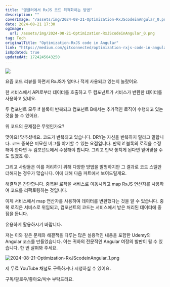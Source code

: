 ```yaml
---
title: "앵귤러에서 RxJS 코드 최적화하는 방법"
description: ""
coverImage: "/assets/img/2024-08-21-Optimization-RxJScodeinAngular_0.png"
date: 2024-08-21 17:30
ogImage: 
  url: /assets/img/2024-08-21-Optimization-RxJScodeinAngular_0.png
tag: Tech
originalTitle: "Optimization-RxJS code in Angular"
link: "https://medium.com/gitconnected/optimization-rxjs-code-in-angular-c454d6cf8333"
isUpdated: true
updatedAt: 1724245643250
---
```



<img src="/assets/img/2024-08-21-Optimization-RxJScodeinAngular_0.png" />

요즘 코드 리뷰를 하면서 RxJS가 얼마나 적게 사용되고 있는지 놀랐어요.

한 서비스에서 API로부터 데이터를 호출하고 두 컴포넌트가 서비스가 반환한 데이터를 사용하고 있네요.

두 컴포넌트 모두 if 블록이 반복되고 컴포넌트 B에서는 추가적인 로직이 수행되고 있는 것을 볼 수 있어요.

<div class="content-ad"></div>

위 코드의 문제점은 무엇인가요?

맞아요! 맞추셨네요. 코드가 반복되고 있습니다. DRY는 자신을 반복하지 말라고 말합니다. 코드 중복은 미묘한 버그를 야기할 수 있는 요점입니다. 만약 if 블록의 로직을 수정해야 한다면 두 컴포넌트에서 수정해야 합니다. 그리고 만약 놓치게 된다면 얻어맞을 수도 있겠죠 😝.

그리고 사람들은 이를 처리하기 위해 다양한 방법을 발명하지만 그 결과로 코드 스멜만 더해지는 경우가 많습니다. 이에 대해 다음 파트에서 보여드릴게요.

해결책은 간단합니다. 중복된 로직을 서비스로 이동시키고 map RxJS 연산자를 사용하여 코드를 리팩토링하는 것입니다.

<div class="content-ad"></div>

이제 서비스에서 map 연산자를 사용하여 데이터를 변환했다는 것을 알 수 있습니다. 중복 로직은 서비스로 위임되고, 컴포넌트의 코드는 서비스에서 받은 처리된 데이터에 중점을 둡니다.

유용하게 활용하시기 바랍니다.

저는 이와 같은 문제와 해결책을 다루는 많은 실용적인 내용을 포함한 Udemy의 Angular 코스를 만들었습니다. 이는 귀하의 전문적인 Angular 여정의 발판이 될 수 있습니다. 한 번 살펴봐 주세요.

![2024-08-21-Optimization-RxJScodeinAngular_1.png](/assets/img/2024-08-21-Optimization-RxJScodeinAngular_1.png)

<div class="content-ad"></div>

제 무료 YouTube 채널도 구독하거나 시청하실 수 있어요.

구독/팔로우/좋아요/박수 부탁드려요.